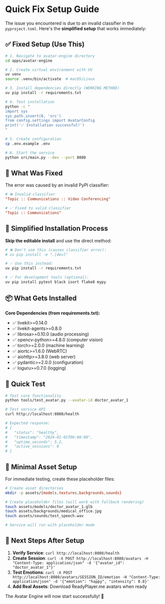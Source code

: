 # Quick Fix Setup Guide

The issue you encountered is due to an invalid classifier in the `pyproject.toml`. Here's the **simplified setup** that works immediately:

## ✅ Fixed Setup (Use This)

```bash
# 1. Navigate to avatar-engine directory
cd apps/avatar-engine

# 2. Create virtual environment with UV
uv venv
source .venv/bin/activate  # macOS/Linux

# 3. Install dependencies directly (WORKING METHOD)
uv pip install -r requirements.txt

# 4. Test installation
python -c "
import sys
sys.path.insert(0, 'src')
from config.settings import AvatarConfig
print('✅ Installation successful!')
"

# 5. Create configuration
cp .env.example .env

# 6. Start the service
python src/main.py --dev --port 8080
```

## 🔧 What Was Fixed

The error was caused by an invalid PyPI classifier:
```toml
# ❌ Invalid classifier
"Topic :: Communications :: Video Conferencing"

# ✅ Fixed to valid classifier  
"Topic :: Communications"
```

## 🚀 Simplified Installation Process

**Skip the editable install** and use the direct method:

```bash
# ❌ Don't use this (causes classifier error):
# uv pip install -e ".[dev]"

# ✅ Use this instead:
uv pip install -r requirements.txt

# ✅ For development tools (optional):
uv pip install pytest black isort flake8 mypy
```

## 📦 What Gets Installed

**Core Dependencies (from requirements.txt):**
- ✅ livekit>=0.14.0
- ✅ livekit-agents>=0.8.0  
- ✅ librosa>=0.10.0 (audio processing)
- ✅ opencv-python>=4.8.0 (computer vision)
- ✅ torch>=2.0.0 (machine learning)
- ✅ aiortc>=1.6.0 (WebRTC)
- ✅ aiohttp>=3.8.0 (web server)
- ✅ pydantic>=2.0.0 (configuration)
- ✅ loguru>=0.7.0 (logging)

## 🧪 Quick Test

```bash
# Test core functionality
python tools/test_avatar.py --avatar-id doctor_avatar_1

# Test service API
curl http://localhost:8080/health

# Expected response:
# {
#   "status": "healthy",
#   "timestamp": "2024-01-01T00:00:00",
#   "uptime_seconds": 5.2,
#   "active_sessions": 0
# }
```

## 📁 Minimal Asset Setup

For immediate testing, create these placeholder files:

```bash
# Create asset directories
mkdir -p assets/{models,textures,backgrounds,sounds}

# Create placeholder files (will work with fallback rendering)
touch assets/models/doctor_avatar_1.glb
touch assets/backgrounds/medical_office.jpg
touch assets/sounds/test_speech.wav

# Service will run with placeholder mode
```

## 🎯 Next Steps After Setup

1. **Verify Service**: `curl http://localhost:8080/health`
2. **Create Session**: `curl -X POST http://localhost:8080/avatars -H "Content-Type: application/json" -d '{"avatar_id": "doctor_avatar_1"}'`
3. **Test Emotions**: `curl -X POST http://localhost:8080/avatars/SESSION_ID/emotion -H "Content-Type: application/json" -d '{"emotion": "happy", "intensity": 0.8}'`
4. **Add Real Assets**: Download ReadyPlayer.me avatars when ready

The Avatar Engine will now start successfully! 🚀